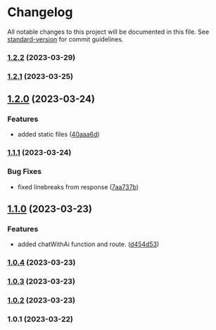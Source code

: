 # Changelog

All notable changes to this project will be documented in this file. See [standard-version](https://github.com/conventional-changelog/standard-version) for commit guidelines.

### [1.2.2](https://github.com/actuallyzefe/aiChat/compare/v1.2.1...v1.2.2) (2023-03-29)

### [1.2.1](https://github.com/actuallyzefe/aiChat/compare/v1.2.0...v1.2.1) (2023-03-25)

## [1.2.0](https://github.com/actuallyzefe/aiChat/compare/v1.1.1...v1.2.0) (2023-03-24)


### Features

* added static files ([40aaa6d](https://github.com/actuallyzefe/aiChat/commit/40aaa6d4dd2424dd2e1e84aab559a50b970adf22))

### [1.1.1](https://github.com/actuallyzefe/aiChat/compare/v1.1.0...v1.1.1) (2023-03-24)


### Bug Fixes

* fixed linebreaks from response ([7aa737b](https://github.com/actuallyzefe/aiChat/commit/7aa737b4391df56d89d93e2826e35503b2c25438))

## [1.1.0](https://github.com/actuallyzefe/aiChat/compare/v1.0.4...v1.1.0) (2023-03-23)


### Features

* added chatWithAi function and route. ([d454d53](https://github.com/actuallyzefe/aiChat/commit/d454d53f3ad372e4b0c9c503a538d6288e1a3e55))

### [1.0.4](https://github.com/actuallyzefe/aiChat/compare/v1.0.3...v1.0.4) (2023-03-23)

### [1.0.3](https://github.com/actuallyzefe/aiChat/compare/v1.0.2...v1.0.3) (2023-03-23)

### [1.0.2](https://github.com/actuallyzefe/aiChat/compare/v1.0.1...v1.0.2) (2023-03-23)

### 1.0.1 (2023-03-22)
